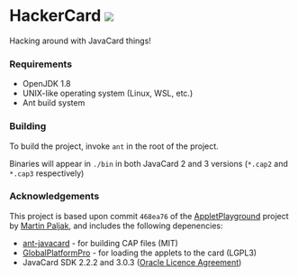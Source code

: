 # HackerCard ![](https://travis-ci.com/AndrewMontagne/HackerCard.svg?branch=master)

Hacking around with JavaCard things!

### Requirements

 * OpenJDK 1.8
 * UNIX-like operating system (Linux, WSL, etc.)
 * Ant build system
 
### Building

To build the project, invoke `ant` in the root of the project.

Binaries will appear in `./bin` in both JavaCard 2 and 3 versions (`*.cap2` and `*.cap3` respectively)

### Acknowledgements

This project is based upon commit `468ea76` of the [AppletPlayground](https://github.com/martinpaljak/AppletPlayground) project by [Martin Paljak](https://github.com/martinpaljak), and includes the following depenencies:

 * [ant-javacard](https://github.com/martinpaljak/ant-javacard) - for building CAP files (MIT)
 * [GlobalPlatformPro](https://github.com/martinpaljak/GlobalPlatformPro) - for loading the applets to the card (LGPL3)
 * JavaCard SDK 2.2.2 and 3.0.3 ([Oracle Licence Agreement](https://www.oracle.com/a/tech/docs/otn-java-card-classic-connected-sdk-4april2012.html))